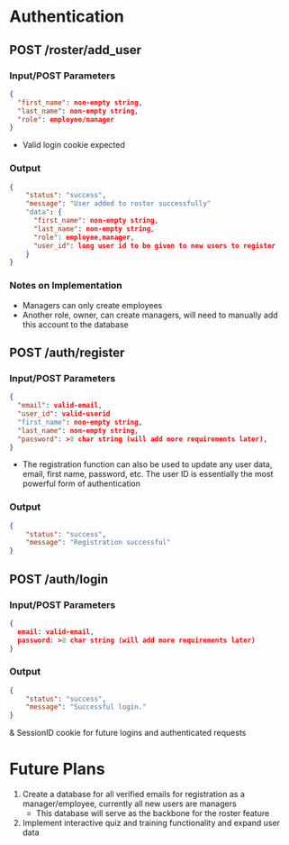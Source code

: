 # Authentication

## POST /roster/add_user

### Input/POST Parameters

```json
{
  "first_name": non-empty string,
  "last_name": non-empty string,
  "role": employee/manager
}
```

* Valid login cookie expected  

### Output

```json
{
    "status": "success",
    "message": "User added to roster successfully"
    "data": {
      "first_name": non-empty string,
      "last_name": non-empty string,
      "role": employee,manager,
      "user_id": long user id to be given to new users to register
    }
}
``` 

### Notes on Implementation

* Managers can only create employees
* Another role, owner, can create managers, will need to manually add this account to the database

## POST /auth/register

### Input/POST Parameters

```json
{
  "email": valid-email,
  "user_id": valid-userid
  "first_name": non-empty string,
  "last_name": non-empty string,
  "password": >8 char string (will add more requirements later),
}
```

* The registration function can also be used to update any user data, email, first name, password, etc. The user ID is essentially the most powerful form of authentication

### Output

```json
{
    "status": "success",
    "message": "Registration successful"
}
```

## POST /auth/login

### Input/POST Parameters

```json
{
  email: valid-email,
  password: >8 char string (will add more requirements later)
}
```

### Output

```json
{
    "status": "success",
    "message": "Successful login."
}
```

& SessionID cookie for future logins and authenticated requests

# Future Plans
1. Create a database for all verified emails for registration as a manager/employee, currently all new users are managers
    * This database will serve as the backbone for the roster feature
2. Implement interactive quiz and training functionality and expand user data
